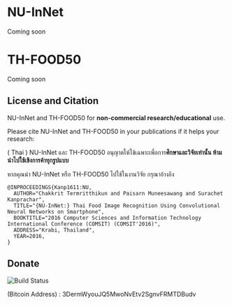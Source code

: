# NU-InNet
Coming soon


# TH-FOOD50
Coming soon


## License and Citation

NU-InNet and TH-FOOD50 for **non-commercial research/educational** use.

Please cite NU-InNet and TH-FOOD50 in your publications if it helps your research:

( Thai ) NU-InNet และ TH-FOOD50 อนุญาตให้ใช้เฉพาะเพื่อการ**ศึกษาและวิจัยเท่านั้น ห้ามนำไปใช้เชิงการค้าทุกรูปแบบ**

หากคุณนำ NU-InNet หรือ TH-FOOD50 ไปใช้ในงานวิจัย กรุณาอ้างอิง 

    @INPROCEEDINGS{Kanp1611:NU,
      AUTHOR="Chakkrit Termritthikun and Paisarn Muneesawang and Surachet Kanprachar",
      TITLE="{NU-InNet:} Thai Food Image Recognition Using Convolutional Neural Networks on Smartphone",
      BOOKTITLE="2016 Computer Sciences and Information Technology International Conference (COMSIT) (COMSIT'2016)",
      ADDRESS="Krabi, Thailand",
      YEAR=2016,
    }

## Donate

![Build Status](https://raw.githubusercontent.com/chakkritte/NU-InNet/master/images/pic.png)

 (Bitcoin Address) : 3DermWyouJQ5MwoNvEtv2SgnvFRMTDBudv
